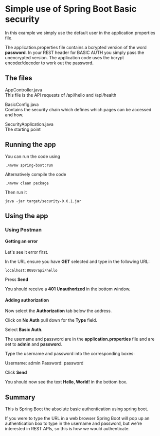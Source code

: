 # Simple use of Spring Boot Basic security

In this example we simply use the default user in the application.properties file.

The application.properties file contains a bcrypted version of the word **password**. In your REST header for BASIC AUTH you simply pass the unencrypted version. The application code uses the bcrypt encoder/decoder to work out the password.

## The files

AppController.java  
This file is the API requests of /api/hello and /api/health

BasicConfig.java  
Contains the security chain which defines which pages can be accessed and how.

SecurityApplication.java  
The starting point

## Running the app

You can run the code using

```
./mvnw spring-boot:run
```

Alternatively compile the code

```
./mvnw clean package
```

Then run it

```
java -jar target/security-0.0.1.jar
```

## Using the app

### Using **Postman**

#### Getting an error

Let's see it error first.

In the URL ensure you have **GET** selected and type in the following URL:

```
localhost:8080/api/hello
```

Press **Send**

You should receive a **401 Unauthorized** in the bottom window.

#### Adding authorization

Now select the **Authorization** tab below the address.

Click on **No Auth** pull down for the **Type** field.

Select **Basic Auth**.

The username and password are in the **application.properties** file and are set to **admin** and **password**.

Type the username and password into the corresponding boxes:

Username: admin
Password: password

Click **Send**

You should now see the text **Hello, World!** in the bottom box.

## Summary

This is Spring Boot the absolute basic authentication using spring boot.

If you were to type the URL in a web browser Spring Boot will pop up an authentication box to type in the username and password, but we're interested in REST APIs, so this is how we would authenticate.